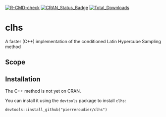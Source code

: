 [![R-CMD-check](https://github.com/pierreroudier/clhs/actions/workflows/R-CMD-check.yaml/badge.svg)](https://github.com/pierreroudier/clhs/actions/workflows/R-CMD-check.yaml)
[![CRAN_Status_Badge](http://www.r-pkg.org/badges/version/clhs)](https://cran.r-project.org/package=clhs)
[![Total_Downloads](http://cranlogs.r-pkg.org/badges/grand-total/clhs)](https://cran.r-project.org/package=clhs)

# clhs

A faster (C++) implementation of the conditioned Latin Hypercube Sampling method

## Scope

## Installation

The C++ method is not yet on CRAN. 

You can install it using the `devtools` package to install `clhs`:

`devtools::install_github("pierreroudier/clhs")`
